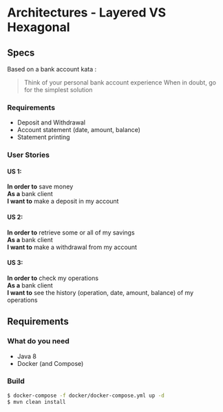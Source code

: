 # Architectures - Layered VS Hexagonal

## Specs

Based on a bank account kata :
> Think of your personal bank account experience When in doubt, go for the simplest solution

### Requirements
- Deposit and Withdrawal
- Account statement (date, amount, balance)
- Statement printing
 
### User Stories
#### US 1:
**In order to** save money  
**As a** bank client  
**I want to** make a deposit in my account  
 
#### US 2: 
**In order to** retrieve some or all of my savings  
**As a** bank client  
**I want to** make a withdrawal from my account  
 
#### US 3: 
**In order to** check my operations  
**As a** bank client  
**I want to** see the history (operation, date, amount, balance)  of my operations  

## Requirements 

### What do you need
- Java 8
- Docker (and Compose)

### Build
```bash
$ docker-compose -f docker/docker-compose.yml up -d
$ mvn clean install
```
